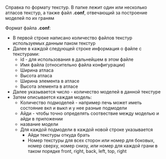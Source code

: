 Справка по формату текстур.
В папке лежит один или несколько атласов текстур, 
а также файл __.conf__, отвечающий за построение моделей по их граням

Формат файла __.conf__:
* В первой строке написано количество файлов текстур используемых данным паком текстур
* Далее в каждой следующей строке информация о файле с текстурами: 
    * id - для использования в дальнейшем в этом файле
    * Имя файла (относительно файла конфигурации)
    * Ширина атласа
    * Высота атласа
    * Ширина элемента в атласе
    * Высота элемента в атласе
* Далее указывается число - количество моделей в данной текстуре
* Затем описывается каждая модель:
    * Количество подмоделей - например печь может иметь состояние вкл и выкл и у нее разные подмодели
    * Айди - чтобы точно определять соотвествие между моделью и айди в приложении
    * название модели
    * Для каждой подмодели в каждой новой строке указывается
        * Айди текстуры откуда брать
        * Номер текстуры для всех сторон
        _или_ номер для боковых, номер сверху, номер снизу, _или_ номер для каждой грани в таком порядке front, right, back, left, top, right